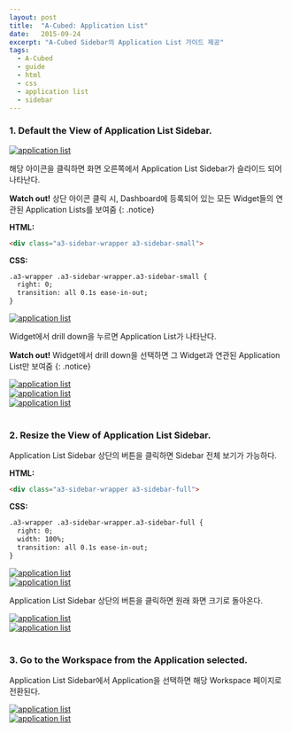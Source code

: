 ```yaml
---
layout: post
title:  "A-Cubed: Application List"
date:   2015-09-24
excerpt: "A-Cubed Sidebar의 Application List 가이드 제공"
tags:
  - A-Cubed
  - guide
  - html
  - css
  - application list
  - sidebar
---
```


### 1. Default the View of Application List Sidebar.

<a href="{{ site.url }}/images/works/20150924/image-42.png"><img src="{{ site.url }}/images/works/20150924/image-42.png" alt="application list"></a>
<br>

해당 아이콘을 클릭하면 화면 오른쪽에서 Application List Sidebar가 슬라이드 되어 나타난다.

**Watch out!** 상단 아이콘 클릭 시, Dashboard에 등록되어 있는 모든 Widget들의 연관된 Application Lists를 보여줌
{: .notice}

**HTML:**

```html
<div class="a3-sidebar-wrapper a3-sidebar-small">
```

**CSS:**

```html
.a3-wrapper .a3-sidebar-wrapper.a3-sidebar-small {
  right: 0;
  transition: all 0.1s ease-in-out;
}
```

<a href="{{ site.url }}/images/works/20150924/image-43.png"><img src="{{ site.url }}/images/works/20150924/image-43.png" alt="application list"></a>
<br>

Widget에서 drill down을 누르면 Application List가 나타난다.

**Watch out!** Widget에서 drill down을 선택하면 그 Widget과 연관된 Application List만 보여줌
{: .notice}

<a href="{{ site.url }}/images/works/20150924/image-44.png"><img src="{{ site.url }}/images/works/20150924/image-44.png" alt="application list"></a>
<br>
<a href="{{ site.url }}/images/works/20150924/image-45.png"><img src="{{ site.url }}/images/works/20150924/image-45.png" alt="application list"></a>
<br>
<a href="{{ site.url }}/images/works/20150924/image-46.png"><img src="{{ site.url }}/images/works/20150924/image-46.png" alt="application list"></a>
<br>
<br>

### 2. Resize the View of Application List Sidebar.

Application List Sidebar 상단의 버튼을 클릭하면 Sidebar 전체 보기가 가능하다.

**HTML:**

```html
<div class="a3-sidebar-wrapper a3-sidebar-full">
```

**CSS:**

```html
.a3-wrapper .a3-sidebar-wrapper.a3-sidebar-full {
  right: 0;
  width: 100%;
  transition: all 0.1s ease-in-out;
}
```

<a href="{{ site.url }}/images/works/20150924/image-47.png"><img src="{{ site.url }}/images/works/20150924/image-47.png" alt="application list"></a>
<br>
<a href="{{ site.url }}/images/works/20150924/image-48.png"><img src="{{ site.url }}/images/works/20150924/image-48.png" alt="application list"></a>
<br>

Application List Sidebar 상단의 버튼을 클릭하면 원래 화면 크기로 돌아온다.

<a href="{{ site.url }}/images/works/20150924/image-49.png"><img src="{{ site.url }}/images/works/20150924/image-49.png" alt="application list"></a>
<br>
<a href="{{ site.url }}/images/works/20150924/image-50.png"><img src="{{ site.url }}/images/works/20150924/image-50.png" alt="application list"></a>
<br>
<br>

### 3. Go to the Workspace from the Application selected.

Application List Sidebar에서 Application을 선택하면 해당 Workspace 페이지로 전환된다.

<a href="{{ site.url }}/images/works/20150924/image-51.png"><img src="{{ site.url }}/images/works/20150924/image-51.png" alt="application list"></a>
<br>
<a href="{{ site.url }}/images/works/20150924/image-52.png"><img src="{{ site.url }}/images/works/20150924/image-52.png" alt="application list"></a>